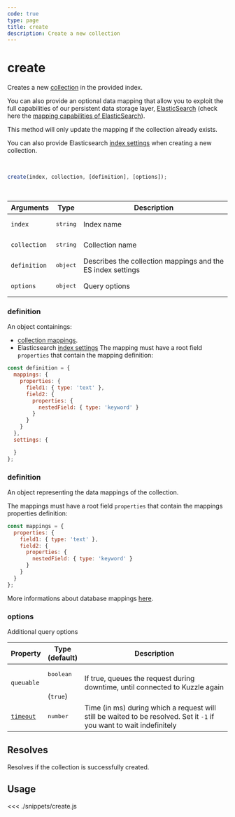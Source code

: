```yaml
---
code: true
type: page
title: create
description: Create a new collection
---
```


# create

Creates a new [collection](/core/2/guides/main-concepts/data-storage) in the provided index.

You can also provide an optional data mapping that allow you to exploit the full capabilities of our
persistent data storage layer, [ElasticSearch](https://www.elastic.co/elastic-stack) (check here the [mapping capabilities of ElasticSearch](/core/2/guides/main-concepts/data-storage)).

This method will only update the mapping if the collection already exists.

<SinceBadge version="Kuzzle 2.2.0" />
<SinceBadge version="7.4.0" />

You can also provide Elasticsearch [index settings](https://www.elastic.co/guide/en/elasticsearch/reference/7.5/index-modules.html#index-modules-settings) when creating a new collection.

<br/>

```js
create(index, collection, [definition], [options]);
```

<br/>

| Arguments    | Type              | Description                                                 |
| ------------ | ----------------- | ----------------------------------------------------------- |
| `index`      | <pre>string</pre> | Index name                                                  |
| `collection` | <pre>string</pre> | Collection name                                             |
| `definition` | <pre>object</pre> | Describes the collection mappings and the ES index settings |
| `options`    | <pre>object</pre> | Query options                                               |
<SinceBadge version="7.4.0">

### definition

An object containings:
 - [collection mappings](/core/2/guides/main-concepts/data-storage).
 - Elasticsearch [index settings](https://www.elastic.co/guide/en/elasticsearch/reference/7.5/index-modules.html#index-modules-settings)
The mapping must have a root field `properties` that contain the mapping definition:

```js
const definition = {
  mappings: {
    properties: {
      field1: { type: 'text' },
      field2: {
        properties: {
          nestedField: { type: 'keyword' }
        }
      }
    }    
  },
  settings: {

  }
};
```

</SinceBadge>


<DeprecatedBadge version="7.4.0">

### definition

An object representing the data mappings of the collection.

The mappings must have a root field `properties` that contain the mappings properties definition:

```js
const mappings = {
  properties: {
    field1: { type: 'text' },
    field2: {
      properties: {
        nestedField: { type: 'keyword' }
      }
    }
  }
};
```

More informations about database mappings [here](/core/2/guides/main-concepts/data-storage).

</DeprecatedBadge>

### options

Additional query options

| Property   | Type<br/>(default)              | Description                                                                                                           |
| ---------- | ------------------------------- | --------------------------------------------------------------------------------------------------------------------- |
| `queuable` | <pre>boolean</pre><br/>(`true`) | If true, queues the request during downtime, until connected to Kuzzle again                                          |
| [`timeout`](/sdk/7/core-classes/kuzzle/query#timeout)  | <pre>number</pre>               | Time (in ms) during which a request will still be waited to be resolved. Set it `-1` if you want to wait indefinitely |

## Resolves

Resolves if the collection is successfully created.

## Usage

<<< ./snippets/create.js
